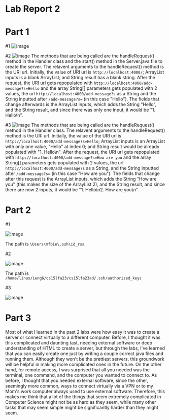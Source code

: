 # Lab Report 2
# Part 1
#1
![image](https://github.com/Biehler1/cse15l-lab-reports/assets/103413662/b3c16f44-5f31-483d-9e0d-5d9f5b3368c8)

#2
![image](https://github.com/Biehler1/cse15l-lab-reports/assets/103413662/6fce9765-5576-473d-9501-458eee01f6d1)
The methods that are being called are the handleRequest() method in the Handler class and the start() method in the Server.java file to create the server. The relavent arguments to the handleRequest() method is the URI url. Initially, the value of URI url is `http://localhost:4000/`; ArrayList inputs is a blank ArrayList; and String result has a blank string. After the request, the URI url gets repopulated with `http://localhost:4000/add-message?s=Hello` and the array String[] parameters gets populated with 2 values, the url `http://localhost:4000/add-message?s` as a String and the String inputted after `/add-message?s=` (in this case "Hello"). The fields that change afterwards is the ArrayList inputs, which adds the String "Hello", and the String result, and since there was only one input, it would be "1. Hello\n".

#3
![image](https://github.com/Biehler1/cse15l-lab-reports/assets/103413662/e70d9fd0-f145-421a-bb9b-6626a057b89a)
The methods that are being called are the handleRequest() method in the Handler class. The relavent arguments to the handleRequest() method is the URI url. Initially, the value of the URI url is `http://localhost:4000/add-message?s=Hello`; ArrayList inputs is an ArrayList with only one value, "Hello" at index 0; and String result would be already populated with "1. Hello\n". After the request, the URI url gets repopulated with `http://localhost:4000/add-message?s=How are you` and the array String[] parameters gets populated with 2 values, the url `http://localhost:4000/add-message?s` as a String, and the String inputted after `/add-message?s=` (in this case "How are you"). The fields that change after this request is the ArrayList inputs, which adds the String "How are you" (this makes the size of the ArrayList 2), and the String result, and since there are now 2 inputs, it would be "1. Hello\n2. How are you\n".

# Part 2
#1

![image](https://github.com/Biehler1/cse15l-lab-reports/assets/103413662/33dd2693-307c-4811-8ea6-f368ccc6c6c5)

The path is `\Users\mfbie\.ssh\id_rsa`.

#2

![image](https://github.com/Biehler1/cse15l-lab-reports/assets/103413662/d630a8ef-61d7-4cb4-b1d5-68efff01c9b8)

The path is `/home/linux/ieng6/cs15lfa23/cs15lfa23ad/.ssh/authorized_keys`

#3

![image](https://github.com/Biehler1/cse15l-lab-reports/assets/103413662/4fd4b7f1-5c47-485b-9e30-dab26d1793c0)

# Part 3
Most of what I learned in the past 2 labs were how easy it was to create a server or connect virtually to a different computer. Before, I thought it was this complicated and daunting tast, needing external software or deep understanding of HTML to create a server, but through the labs, I've learned that you can easily create one just by writing a couple correct java files and running them. Although they won't be the prettiest servers, this groundwork will be helpful in making more complicated ones in the future. On the other hand, for remote access, I was surprised that all you needed was the terminal, one command, and the computer you wanted to connect to. As before, I thought that you needed external software, since the other, seemingly more common, ways to connect virtually via a VPN or to my Mom's work computer always used to use external software. Therefore, this makes me think that a lot of the things that seem extremely complicated in Computer Science might not be as hard as they seem, while many other tasks that may seem simple might be significantly harder than they might seem.
